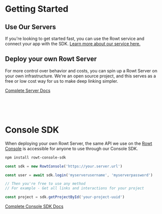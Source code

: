 # Getting Started

## Use Our Servers

If you're looking to get started fast, you can use the Rowt service and connect your app with the SDK. [Learn more about our service here.](https://console.rowt.app)

## Deploy your own Rowt Server

For more control over behavior and costs, you can spin up a Rowt Server on your own infrastructure. We're an open source project, and this serves as a free or low cost way for us to make deep linking simpler.

[Complete Server Docs](/server)

<br>
<br>
<br>

# Console SDK

When deploying your own Rowt Server, the same API we use on the [Rowt Console](https://console.rowt.app) is accessible for anyone to use through our Console SDK. 

```bash
npm install rowt-console-sdk
```


```typescript
const sdk = new RowtConsole('https://your.server.url')

const user = await sdk.login('myserverusername', 'myserverpassword')

// Then you're free to use any method
// For example - Get all links and interactions for your project

const project = sdk.getProjectById('your-project-uuid')

```

[Complete Console SDK Docs](/console-sdk)


